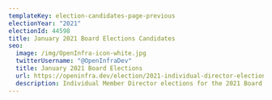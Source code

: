 ```yaml
---
templateKey: election-candidates-page-previous
electionYear: "2021"
electionId: 44598
title: January 2021 Board Elections Candidates
seo:
  image: /img/OpenInfra-icon-white.jpg
  twitterUsername: "@OpenInfraDev"
  title: January 2021 Board Elections
  url: https://openinfra.dev/election/2021-individual-director-election/candidates
  description: Individual Member Director elections for the 2021 Board of Directors
---
```


